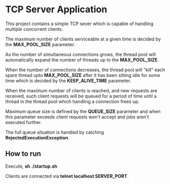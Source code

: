 # TCP Server Application

This project contains a simple TCP sever which is capable of handling multiple concurrent clients. 

The maximum number of clients serviceable at a given time is decided by the **MAX_POOL_SIZE** parameter.

As the number of simultaneous connections grows, the thread pool will automatically expand the number of threads up to the **MAX_POOL_SIZE**.

When the number of connections decreases, the thread pool will "kill" each spare thread upto **MAX_POOL_SIZE** after it has been sitting idle for some time which is decided by the **KEEP_ALIVE_TIME** parameter. 

When the maximum number of clients is reached, and new requests are received, such client requests will be queued for a period of time until a thread in the thread pool which handling a connection frees up.

Maximum queue size is defined by the **QUEUE_SIZE** parameter and when this parameter exceeds client requests won't accept and jobs aren't executed further.

The full queue situation is handled by catching **RejectedExecutionException**.



## How to run

Execute,
**sh
./startup.sh**


Clients are connected via **telnet localhost SERVER_PORT**.
